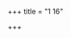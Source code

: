+++
title = "1 16"

+++

<div class="js_include" url="/vedAH_yajuH/taittirIyam/sUtram/ApastambaH/gRhyam/ekAgnikANDam/vishvAsa-prastutiH/1_16/01_imA~N_khanAmyoShadhIm.md"  newLevelForH1="2" includeTitle="true"> </div>
<div class="js_include collapsed" url="/vedAH_yajuH/taittirIyam/sUtram/ApastambaH/gRhyam/ekAgnikANDam/haradatta-TIkA/1_16/01_imA~N_khanAmyoShadhIm.md"  newLevelForH1="3" title="हरदत्तटीका"> </div>

<div class="js_include" url="/vedAH_yajuH/taittirIyam/sUtram/ApastambaH/gRhyam/ekAgnikANDam/vishvAsa-prastutiH/1_16/02_uttAnaparNe_subhage.md"  newLevelForH1="2" includeTitle="true"> </div>
<div class="js_include collapsed" url="/vedAH_yajuH/taittirIyam/sUtram/ApastambaH/gRhyam/ekAgnikANDam/haradatta-TIkA/1_16/02_uttAnaparNe_subhage.md"  newLevelForH1="3" title="हरदत्तटीका"> </div>

<div class="js_include" url="/vedAH_yajuH/taittirIyam/sUtram/ApastambaH/gRhyam/ekAgnikANDam/vishvAsa-prastutiH/1_16/03_uttarA-hamuttara_uttareduttarAbhyaH.md"  newLevelForH1="2" includeTitle="true"> </div>
<div class="js_include collapsed" url="/vedAH_yajuH/taittirIyam/sUtram/ApastambaH/gRhyam/ekAgnikANDam/haradatta-TIkA/1_16/03_uttarA-hamuttara_uttareduttarAbhyaH.md"  newLevelForH1="3" title="हरदत्तटीका"> </div>

<div class="js_include" url="/vedAH_yajuH/taittirIyam/sUtram/ApastambaH/gRhyam/ekAgnikANDam/vishvAsa-prastutiH/1_16/04_na_hyasyai.md"  newLevelForH1="2" includeTitle="true"> </div>
<div class="js_include collapsed" url="/vedAH_yajuH/taittirIyam/sUtram/ApastambaH/gRhyam/ekAgnikANDam/haradatta-TIkA/1_16/04_na_hyasyai.md"  newLevelForH1="3" title="हरदत्तटीका"> </div>

<div class="js_include" url="/vedAH_yajuH/taittirIyam/sUtram/ApastambaH/gRhyam/ekAgnikANDam/vishvAsa-prastutiH/1_16/05_ahamasmi_sahamAnA-tha.md"  newLevelForH1="2" includeTitle="true"> </div>
<div class="js_include collapsed" url="/vedAH_yajuH/taittirIyam/sUtram/ApastambaH/gRhyam/ekAgnikANDam/haradatta-TIkA/1_16/05_ahamasmi_sahamAnA-tha.md"  newLevelForH1="3" title="हरदत्तटीका"> </div>

<div class="js_include" url="/vedAH_yajuH/taittirIyam/sUtram/ApastambaH/gRhyam/ekAgnikANDam/vishvAsa-prastutiH/1_16/06_upa_te-dhAm.md"  newLevelForH1="2" includeTitle="true"> </div>
<div class="js_include collapsed" url="/vedAH_yajuH/taittirIyam/sUtram/ApastambaH/gRhyam/ekAgnikANDam/haradatta-TIkA/1_16/06_upa_te-dhAm.md"  newLevelForH1="3" title="हरदत्तटीका"> </div>

